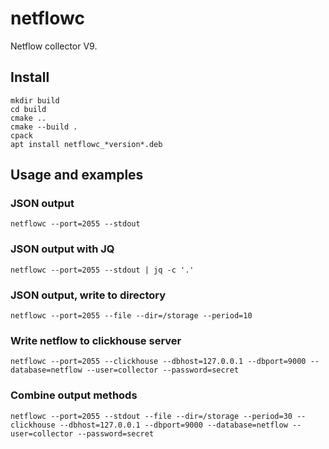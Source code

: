 # **netflowc**

Netflow collector V9.

## **Install**
```
mkdir build
cd build
cmake ..
cmake --build .
cpack
apt install netflowc_*version*.deb
```

## **Usage and examples**

### JSON output
```netflowc --port=2055 --stdout```

### JSON output with JQ
```netflowc --port=2055 --stdout | jq -c '.'```

### JSON output, write to directory
```netflowc --port=2055 --file --dir=/storage --period=10```

### Write netflow to clickhouse server
```netflowc --port=2055 --clickhouse --dbhost=127.0.0.1 --dbport=9000 --database=netflow --user=collector --password=secret```

### Combine output methods
```netflowc --port=2055 --stdout --file --dir=/storage --period=30 --clickhouse --dbhost=127.0.0.1 --dbport=9000 --database=netflow --user=collector --password=secret```

